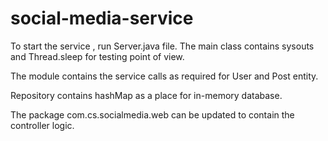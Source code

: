 # social-media-service

To start the service , run Server.java file.
The main class contains sysouts and Thread.sleep for testing point of view.

The module contains the service calls as required for User and Post entity.

Repository contains hashMap as a place for in-memory database.

The package com.cs.socialmedia.web can be updated to contain the controller logic.